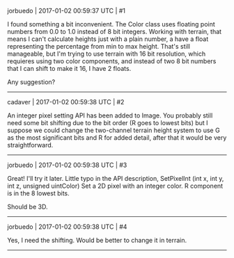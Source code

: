 jorbuedo | 2017-01-02 00:59:37 UTC | #1

I found something a bit inconvenient. The Color class uses floating point numbers from 0.0 to 1.0 instead of 8 bit integers.
Working with terrain, that means I can't calculate heights just with a plain number, a have a float representing the percentage from min to max height.
That's still manageable, but I'm trying to use terrain with 16 bit resolution, which requieres using two color components, and instead of two 8 bit numbers that I can shift to make it 16, I have 2 floats.

Any suggestion?

-------------------------

cadaver | 2017-01-02 00:59:38 UTC | #2

An integer pixel setting API has been added to Image. You probably still need some bit shifting due to the bit order (R goes to lowest bits) but I suppose we could change the two-channel terrain height system to use G as the most significant bits and R for added detail, after that it would be very straightforward.

-------------------------

jorbuedo | 2017-01-02 00:59:38 UTC | #3

Great! I'll try it later. Little typo in the API description, 
SetPixelInt (int x, int y, int z, unsigned uintColor)
 	Set a 2D pixel with an integer color. R component is in the 8 lowest bits. 

Should be 3D.

-------------------------

jorbuedo | 2017-01-02 00:59:38 UTC | #4

Yes, I need the shifting. Would be better to change it in terrain.

-------------------------

